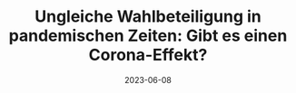 ---
title: "Ungleiche Wahlbeteiligung in pandemischen Zeiten: Gibt es einen Corona-Effekt?"
collection: publications
permalink: /publication/wahlbeteiligung.md
date: 2023-06-08
venue: 'Die Bundestagswahl 2021. Analysen der Wahl-, Parteien-, Kommunikations- und Regierungsforschung'
paperurl: '/files/pdf/research/Under the Roof of Rebels.pdf'
link: 'https://doi.org/10.1093/isq/sqaa009'
code: 'https://doi.org/10.7910/DVN/BEKPWV'
citation: 'Birkenmaier, Lukas, Stefan Haußner, and Michael Kaeding. 2023. "Ungleiche Wahlbeteiligung in pandemischen Zeiten: Gibt es einen Corona-Effekt?." In <i>Die Bundestagswahl 2021. Analysen der Wahl-, Parteien-, Kommunikations- und Regierungsforschung</i>, edited by Karl-Rudolf Korte, Maximilian Schiffers, Arno Von Schuckmann, and Sandra Plümer, Wiesbaden: Springer VS.doi: tba.'
---